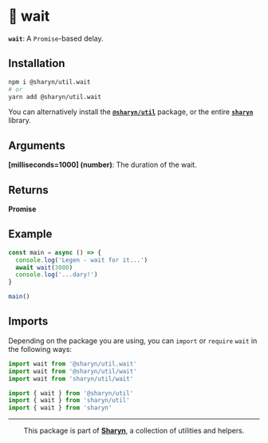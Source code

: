 # 🌹 wait

**`wait`**: A `Promise`-based delay.

## Installation

```sh
npm i @sharyn/util.wait
# or
yarn add @sharyn/util.wait
```

You can alternatively install the [**`@sharyn/util`**](https://github.com/sharynjs/sharyn/blob/master/packages/util/README.md#readme) package, or the entire [**`sharyn`**](https://github.com/sharynjs/sharyn) library.

## Arguments

**\[milliseconds=1000\] (number)**: The duration of the wait.

## Returns

**Promise**

## Example

```js
const main = async () => {
  console.log('Legen - wait for it...')
  await wait(3000)
  console.log('...dary!')
}

main()
```

## Imports

Depending on the package you are using, you can `import` or `require` `wait` in the following ways:

```js
import wait from '@sharyn/util.wait'
import wait from '@sharyn/util/wait'
import wait from 'sharyn/util/wait'

import { wait } from '@sharyn/util'
import { wait } from 'sharyn/util'
import { wait } from 'sharyn'
```

<hr />

<p align="center">
  This package is part of <a href="https://github.com/sharynjs/sharyn"><b>Sharyn</b></a>, a collection of utilities and helpers.
</p>
